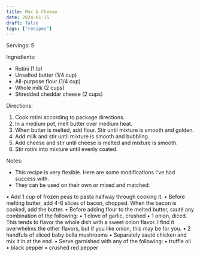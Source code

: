 ```yaml
---
title: Mac & Cheese
date: 2024-01-15
draft: false
tags: ["recipes"]
---
```


Servings: 5

Ingredients:
- Rotini (1 lb)
- Unsalted butter (1/4 cup)
- All-purpose flour (1/4 cup)
- Whole milk (2 cups)
- Shredded cheddar cheese (2 cups)

Directions:
1) Cook rotini according to package directions.
2) In a medium pot, melt butter over medium heat.
3) When butter is melted, add flour. Stir until mixture is smooth and golden.
4) Add milk and stir until mixture is smooth and bubbling.
5) Add cheese and stir until cheese is melted and mixture is smooth.
6) Stir rotini into mixture until evenly coated.

Notes:
- This recipe is very flexible. Here are some modifications I've had success with.
- They can be used on their own or mixed and matched:

• Add 1 cup of frozen peas to pasta halfway through cooking it.
• Before melting butter, add 4-6 slices of bacon, chopped. When the bacon is cooked, add the butter.
• Before adding flour to the melted butter, sauté any combination of the following:
    • 1 clove of garlic, crushed
    • 1 onion, diced. This tends to flavor the whole dish with a sweet onion flavor.
      I find it overwhelms the other flavors, but if you like onion, this may be for you.
    • 2 handfuls of sliced baby bella mushrooms
• Separately sauté chicken and mix it in at the end.
• Serve garnished with any of the following:
    • truffle oil
    • black pepper
    • crushed red pepper
